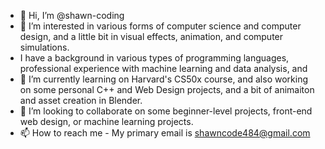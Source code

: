 - 👋 Hi, I’m @shawn-coding
- 👀 I’m interested in various forms of computer science and computer design, and a little bit in visual effects, animation, and computer simulations.
- I have a background in various types of programming languages, professional experience with machine learning and data analysis, and 
- 🌱 I’m currently learning on Harvard's CS50x course, and also working on some personal C++ and Web Design projects, and a bit of animaiton and asset creation in Blender.
- 💞️ I’m looking to collaborate on some beginner-level projects, front-end web design, or machine learning projects.
- 📫 How to reach me - My primary email is shawncode484@gmail.com

<!---
shawn-coding/shawn-coding is a ✨ special ✨ repository because its `README.md` (this file) appears on your GitHub profile.
You can click the Preview link to take a look at your changes.
--->

